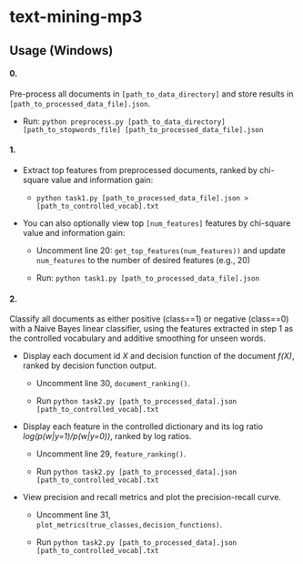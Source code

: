 # text-mining-mp3

## Usage (Windows)

#### 0. 

Pre-process all documents in ``[path_to_data_directory]`` and store results in ``[path_to_processed_data_file].json``.

- Run: ``python preprocess.py [path_to_data_directory] [path_to_stopwords_file] [path_to_processed_data_file].json``

#### 1. 

- Extract top features from preprocessed documents, ranked by chi-square value and information gain:

  - ``python task1.py [path_to_processed_data_file].json > [path_to_controlled_vocab].txt``

- You can also optionally view top ``[num_features]`` features by chi-square value and information gain:

  - Uncomment line 20: ``get_top_features(num_features))`` and update ``num_features`` to the number of desired features (e.g., 20)

  - Run: ``python task1.py [path_to_processed_data_file].json``
  
#### 2. 

Classify all documents as either positive (class==1) or negative (class==0) with a Naive Bayes linear classifier, using the features extracted in step 1 as the controlled vocabulary and additive smoothing for unseen words.

- Display each document id _X_ and decision function of the document _f(X)_, ranked by decision function output.

  - Uncomment line 30, ``document_ranking()``.
  
  - Run ``python task2.py [path_to_processed_data].json [path_to_controlled_vocab].txt``
  
- Display each feature in the controlled dictionary and its log ratio _log(p(w|y=1)/p(w|y=0))_, ranked by log ratios.

  - Uncomment line 29, ``feature_ranking()``.
  
  - Run ``python task2.py [path_to_processed_data].json [path_to_controlled_vocab].txt``

- View precision and recall metrics and plot the precision-recall curve.

  - Uncomment line 31, ``plot_metrics(true_classes,decision_functions)``.
  
  - Run ``python task2.py [path_to_processed_data].json [path_to_controlled_vocab].txt``
